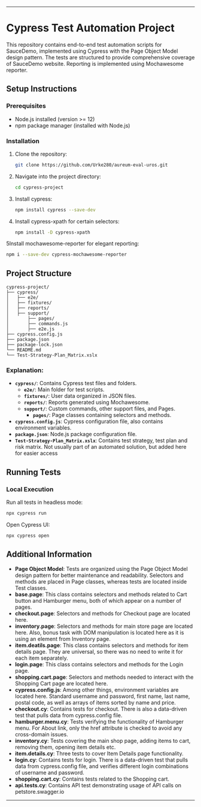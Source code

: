 
---

# Cypress Test Automation Project

This repository contains end-to-end test automation scripts for SauceDemo, implemented using Cypress 
with the Page Object Model design pattern. The tests are structured to provide comprehensive coverage 
of SauceDemo website. Reporting is implemented using Mochawesome reporter.

## Setup Instructions

### Prerequisites
- Node.js installed (version >= 12)
- npm package manager (installed with Node.js)

### Installation
1. Clone the repository:
   ```bash
   git clone https://github.com/Urke280/aureum-eval-uros.git
   ```
2. Navigate into the project directory:
   ```bash
   cd cypress-project
   ```
3. Install cypress:
   ```bash
   npm install cypress --save-dev
   ```
4. Install cypress-xpath for certain selectors:
   ```bash
   npm install -D cypress-xpath
   ```
5Install mochawesome-reporter for elegant reporting:
   ```bash
   npm i --save-dev cypress-mochawesome-reporter
   ```



   
## Project Structure

```
cypress-project/
├── cypress/                                                   
│   ├── e2e/
│   ├── fixtures/
│   ├── reports/
│   ├── support/
│       ├── pages/
│       ├── commands.js
│       ├── e2e.js
├── cypress.config.js
├── package.json
├── package-lock.json
└── README.md
└── Test-Strategy-Plan_Matrix.xslx

```

### Explanation:
- **`cypress/`**: Contains Cypress test files and folders.
    - **`e2e/`**: Main folder for test scripts.
    - **`fixtures/`**: User data organized in JSON files.
    - **`reports/`**: Reports generated using Mochawesome.
    - **`support/`**: Custom commands, other support files, and Pages.
        - **`pages/`**: Page classes containing selectors and methods.
- **`cypress.config.js`**: Cypress configuration file, also contains environment variables.
- **`package.json`**: Node.js package configuration file.
- **`Test-Strategy-Plan_Matrix.xslx`**: Contains test strategy, test plan and risk matrix. Not usually part of an automated solution, but added here for easier access

## Running Tests

### Local Execution
Run all tests in headless mode:
```bash
npx cypress run
```

Open Cypress UI:
```bash
npx cypress open
```

## Additional Information

- **Page Object Model**: Tests are organized using the Page Object Model design pattern for better maintenance and readability.
  Selectors and methods are placed in Page classes, whereas tests are located
  inside Test classes.
- **base.page**: This class contains selectors and methods related to Cart button
  and Hamburger menu, both of which appear on a number of pages.
- **checkout.page**: Selectors and methods for Checkout page are located here.
- **inventory.page**: Selectors and methods for main store page are located here. Also, bonus task with DOM manipulation is located here as it is using an element from Inventory page.
- **item.deatils.page**: This class contains selectors and methods for item details page. They are
  universal, so there was no need to write it for each item separately.
- **login.page**: This class contains selectors and methods for the Login page.
- **shopping.cart.page**: Selectors and methods needed to interact with the Shopping Cart page
  are located here.
- **cypress.config.js**: Among other things, environment variables are located here. Standard username and password,
  first name, last name, postal code, as well as arrays of items sorted by name and price.
- **checkout.cy**: Contains tests for checkout. There is also a data-driven test that pulls data from cypress.config file.
- **hamburger.menu.cy**: Tests verifying the functionality of Hamburger menu. For About link, only the href attribute is checked to avoid any
  cross-domain issues.
- **inventory.cy**: Tests covering the main shop page, adding items to cart, removing them, opening item details etc.
- **item.details.cy**: Three tests to cover Item Details page functionality.
- **login.cy**: Contains tests for login. There is a data-driven test that pulls data from cypress.config file, and verifies
  different login combinations of username and password.
- **shopping.cart.cy**: Contains tests related to the Shopping cart.
- **api.tests.cy**: Contains API test demonstrating usage of API calls on petstore.swagger.io

---

